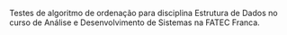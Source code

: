 Testes de algoritmo de ordenação para disciplina Estrutura de Dados no curso de Análise e Desenvolvimento de Sistemas na FATEC Franca.
